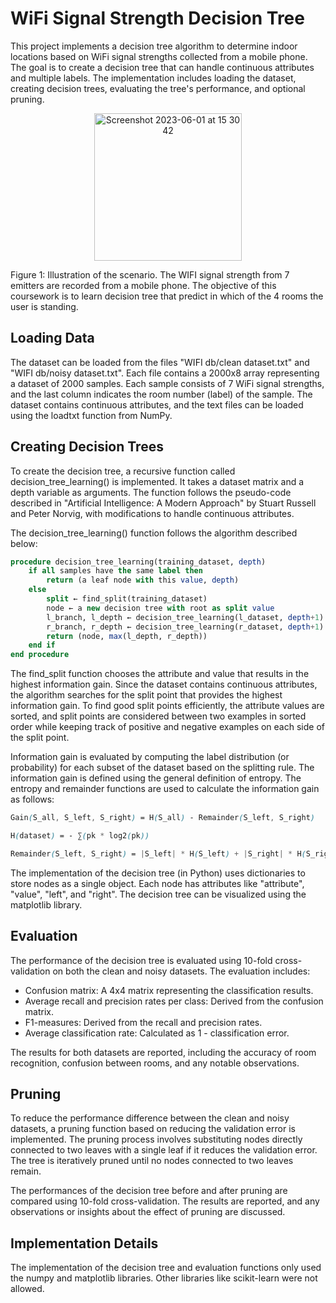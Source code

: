 # WiFi Signal Strength Decision Tree
This project implements a decision tree algorithm to determine indoor locations based on WiFi signal strengths collected from a mobile phone. The goal is to create a decision tree that can handle continuous attributes and multiple labels. The implementation includes loading the dataset, creating decision trees, evaluating the tree's performance, and optional pruning.

<p align="center">
<img width="236" alt="Screenshot 2023-06-01 at 15 30 42" src="https://github.com/ghchen99/wifi-signal-strength-decision-tree/assets/56446026/b70b15ac-4452-44d6-bbae-779af0e78536">
 </p>

Figure 1: Illustration of the scenario. The WIFI signal strength from 7 emitters are recorded from a mobile phone. The objective of this coursework is to learn decision tree that predict in which of the 4 rooms the user is standing.

## Loading Data
The dataset can be loaded from the files "WIFI db/clean dataset.txt" and "WIFI db/noisy dataset.txt". Each file contains a 2000x8 array representing a dataset of 2000 samples. Each sample consists of 7 WiFi signal strengths, and the last column indicates the room number (label) of the sample. The dataset contains continuous attributes, and the text files can be loaded using the loadtxt function from NumPy.

## Creating Decision Trees
To create the decision tree, a recursive function called decision_tree_learning() is implemented. It takes a dataset matrix and a depth variable as arguments. The function follows the pseudo-code described in "Artificial Intelligence: A Modern Approach" by Stuart Russell and Peter Norvig, with modifications to handle continuous attributes.

The decision_tree_learning() function follows the algorithm described below:

```sql
procedure decision_tree_learning(training_dataset, depth)
    if all samples have the same label then
        return (a leaf node with this value, depth)
    else
        split ← find_split(training_dataset)
        node ← a new decision tree with root as split value
        l_branch, l_depth ← decision_tree_learning(l_dataset, depth+1)
        r_branch, r_depth ← decision_tree_learning(r_dataset, depth+1)
        return (node, max(l_depth, r_depth))
    end if
end procedure
```

The find_split function chooses the attribute and value that results in the highest information gain. Since the dataset contains continuous attributes, the algorithm searches for the split point that provides the highest information gain. To find good split points efficiently, the attribute values are sorted, and split points are considered between two examples in sorted order while keeping track of positive and negative examples on each side of the split point.

Information gain is evaluated by computing the label distribution (or probability) for each subset of the dataset based on the splitting rule. The information gain is defined using the general definition of entropy. The entropy and remainder functions are used to calculate the information gain as follows:

```scss
Gain(S_all, S_left, S_right) = H(S_all) - Remainder(S_left, S_right)

H(dataset) = - ∑(pk * log2(pk))

Remainder(S_left, S_right) = |S_left| * H(S_left) + |S_right| * H(S_right) / (|S_left| + |S_right|)
```
The implementation of the decision tree (in Python) uses dictionaries to store nodes as a single object. Each node has attributes like "attribute", "value", "left", and "right". The decision tree can be visualized using the matplotlib library.

## Evaluation
The performance of the decision tree is evaluated using 10-fold cross-validation on both the clean and noisy datasets. The evaluation includes:

- Confusion matrix: A 4x4 matrix representing the classification results.
- Average recall and precision rates per class: Derived from the confusion matrix.
- F1-measures: Derived from the recall and precision rates.
- Average classification rate: Calculated as 1 - classification error.

The results for both datasets are reported, including the accuracy of room recognition, confusion between rooms, and any notable observations.

## Pruning
To reduce the performance difference between the clean and noisy datasets, a pruning function based on reducing the validation error is implemented. The pruning process involves substituting nodes directly connected to two leaves with a single leaf if it reduces the validation error. The tree is iteratively pruned until no nodes connected to two leaves remain.

The performances of the decision tree before and after pruning are compared using 10-fold cross-validation. The results are reported, and any observations or insights about the effect of pruning are discussed.

## Implementation Details
The implementation of the decision tree and evaluation functions only used the numpy and matplotlib libraries. Other libraries like scikit-learn were not allowed.
